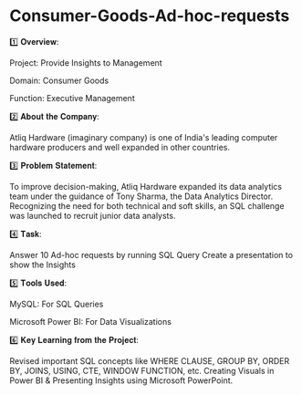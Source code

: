 # Consumer-Goods-Ad-hoc-requests

1️⃣ 𝐎𝐯𝐞𝐫𝐯𝐢𝐞𝐰:

Project: Provide Insights to Management

Domain: Consumer Goods

Function: Executive Management

2️⃣ 𝐀𝐛𝐨𝐮𝐭 𝐭𝐡𝐞 𝐂𝐨𝐦𝐩𝐚𝐧𝐲:

Atliq Hardware (imaginary company) is one of India's leading computer hardware producers and well expanded in other countries.

3️⃣ 𝐏𝐫𝐨𝐛𝐥𝐞𝐦 𝐒𝐭𝐚𝐭𝐞𝐦𝐞𝐧𝐭:

To improve decision-making, Atliq Hardware expanded its data analytics team under the guidance of Tony Sharma, the Data Analytics Director. Recognizing the need for both technical and soft skills, an SQL challenge was launched to recruit junior data analysts.

4️⃣ 𝐓𝐚𝐬𝐤:

Answer 10 Ad-hoc requests by running SQL Query Create a presentation to show the Insights

5️⃣ 𝐓𝐨𝐨𝐥𝐬 𝐔𝐬𝐞𝐝:

MySQL: For SQL Queries

Microsoft Power BI: For Data Visualizations

6️⃣ 𝐊𝐞𝐲 𝐋𝐞𝐚𝐫𝐧𝐢𝐧𝐠 𝐟𝐫𝐨𝐦 𝐭𝐡𝐞 𝐏𝐫𝐨𝐣𝐞𝐜𝐭:

Revised important SQL concepts like WHERE CLAUSE, GROUP BY, ORDER BY, JOINS, USING, CTE, WINDOW FUNCTION, etc. Creating Visuals in Power BI & Presenting Insights using Microsoft PowerPoint.
